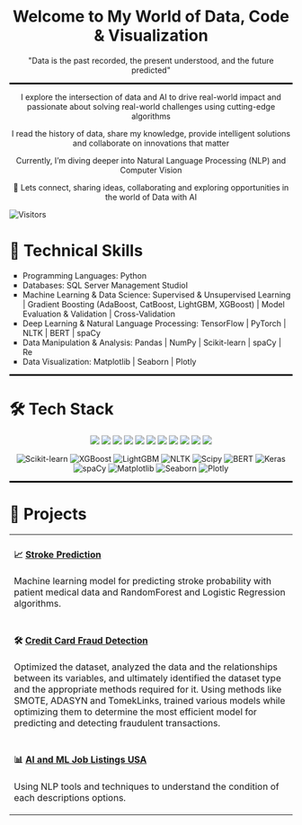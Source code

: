 <h1 align="center"> Welcome to My World of Data, Code & Visualization </h1>

<p align="center"> "Data is the past recorded, the present understood, and the future predicted" </p>

<hr style="height: 3px; background-color: black; border: none;">

<p align="center">  I explore the intersection of data and AI to drive real-world impact and passionate about solving real-world challenges using cutting-edge algorithms </p>

<p align="center">  I read the history of data, share my knowledge, provide intelligent solutions and collaborate on innovations that matter </p>

<p align="center">  Currently, I’m diving deeper into Natural Language Processing (NLP) and Computer Vision </p>

<p align="center"> 🔗 Lets connect, sharing ideas, collaborating and exploring opportunities in the world of Data with AI </p>

![Visitors](https://komarev.com/ghpvc/?username=AminTK&label=Visitors&color=blue&style=plastic&base=150) 

<h1 align="left"> 🧠 Technical Skills </h1>
<p align="left">
<ul style="list-style-type: square;">
  <li> Programming Languages: Python </li>
  <li> Databases: SQL Server Management StudioI </li>
  <li> Machine Learning & Data Science: Supervised & Unsupervised Learning | Gradient Boosting (AdaBoost, CatBoost, LightGBM, XGBoost) | Model Evaluation & Validation | Cross-Validation </li>
  <li> Deep Learning & Natural Language Processing: TensorFlow | PyTorch | NLTK | BERT | spaCy </li>
  <li> Data Manipulation & Analysis: Pandas | NumPy | Scikit-learn | spaCy | Re </li>
  <li> Data Visualization: Matplotlib | Seaborn | Plotly </li>
</ul>

<hr style="height: 3px; background-color: black; border: none;">

<h1 align="left"> 🛠️ Tech Stack </h1>
<p align="center">
  <img src="https://img.icons8.com/?size=100&id=9OGIyU8hrxW5&format=png&color=000000"/>
  <img src="https://img.icons8.com/?size=100&id=117121&format=png&color=000000"/>
  <img src="https://img.icons8.com/?size=100&id=13441&format=png&color=000000"/>
  <img src="https://img.icons8.com/?size=100&id=aR9CXyMagKIS&format=png&color=000000"/>
  <img src="https://img.icons8.com/?size=100&id=n3QRpDA7KZ7P&format=png&color=000000"/>
  <img src="https://img.icons8.com/?size=100&id=O6SWwpPIM0GB&format=png&color=000000"/>
  <img src="https://img.icons8.com/?size=100&id=xSkewUSqtErH&format=png&color=000000"/>
  <img src="https://img.icons8.com/?size=100&id=laYYF3dV0Iew&format=png&color=000000"/>
  <img src="https://img.icons8.com/?size=100&id=lOqoeP2Zy02f&format=png&color=000000"/>
  <img src="https://img.icons8.com/?size=100&id=Ny0t2MYrJ70p&format=png&color=000000"/>
  <img src="https://img.icons8.com/?size=100&id=13654&format=png&color=000000"/>
</p>
<p align="center">
  <img src="https://img.shields.io/badge/Scikit--learn-4B8BBE?style=plastic&logo=scikit-learn&logoColor=white" alt="Scikit-learn"/>
  <img src="https://img.shields.io/badge/XGBoost-blueviolet?style=plastic&logo=xgboost&logoColor=white" alt="XGBoost"/>
  <img src="https://img.shields.io/badge/LightGBM-brightgreen?style=plastic&logo=lightgbm&logoColor=white" alt="LightGBM"/>
  <img src="https://img.shields.io/badge/NLTK-red?style=plastic&logo=nltk&logoColor=white" alt="NLTK"/>
  <img src="https://img.shields.io/badge/Scipy-lightgrey?style=plastic&logo=python&logoColor=white" alt="Scipy"/>
  <img src="https://img.shields.io/badge/BERT-ff69b4?style=plastic&logo=bert&logoColor=white" alt="BERT"/>
  <img src="https://img.shields.io/badge/Keras-green?style=plastic&logo=python&logoColor=white" alt="Keras"/>
  <img src="https://img.shields.io/badge/spaCy-yellow?style=plastic&logo=spacy&logoColor=white" alt="spaCy"/>
  <img src="https://img.shields.io/badge/Matplotlib-11557C?style=plastic&logo=matplotlib&logoColor=white" alt="Matplotlib"/>
  <img src="https://img.shields.io/badge/Seaborn-F7931E?style=plastic&logo=python&logoColor=white" alt="Seaborn"/>
  <img src="https://img.shields.io/badge/Plotly-3F4F75?style=plastic&logo=plotly&logoColor=white" alt="Plotly"/>
</p>

<hr style="height: 3px; background-color: black; border: none;">

<h1 align="left"> 🚀 Projects </h1>
<p align="left">
<table>
  <tr>
    <td>
      <h4> 📈 <a href="https://github.com/username/diabetes-prediction" target="_blank" > Stroke Prediction </a></h4> 
      <p> Machine learning model for predicting stroke probability with patient medical data and RandomForest and Logistic Regression algorithms. </p>
    </td>
  </tr>
  <tr>
    <td>
      <h4> 🛠️ <a href="https://github.com/username/emergency-dashboard" target="_blank" > Credit Card Fraud Detection </a></h4>
      <p> Optimized the dataset, analyzed the data and the relationships between its variables, and ultimately identified the dataset type and the appropriate methods required for it. Using methods like SMOTE, ADASYN and TomekLinks, trained various models while optimizing them to determine the most efficient model for predicting and detecting fraudulent transactions. </p>
    </td>
  </tr>
  <tr>
    <td>
      <h4> 📊 <a href="https://github.com/username/fraud-detection" target="_blank" > AI and ML Job Listings USA </a></h4>
      <p> Using NLP tools and techniques to understand the condition of each descriptions options. </p>
    </td>
  </tr>
</table>



